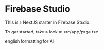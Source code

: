 # Firebase Studio

This is a NextJS starter in Firebase Studio.

To get started, take a look at src/app/page.tsx.


english formatting for AI
